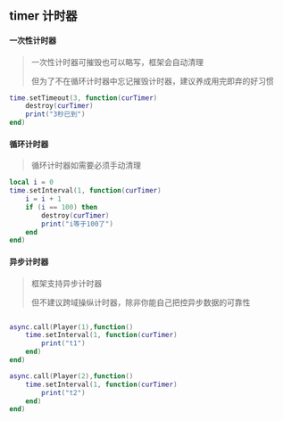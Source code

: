 ## timer 计时器

#### 一次性计时器

> 一次性计时器可摧毁也可以略写，框架会自动清理
>
> 但为了不在循环计时器中忘记摧毁计时器，建议养成用完即弃的好习惯

```lua
time.setTimeout(3, function(curTimer)
    destroy(curTimer)
    print("3秒已到")
end)
```

#### 循环计时器

> 循环计时器如需要必须手动清理

```lua
local i = 0
time.setInterval(1, function(curTimer)
    i = i + 1
    if (i == 100) then
        destroy(curTimer)
        print("i等于100了")
    end
end)
```

#### 异步计时器

> 框架支持异步计时器
>
> 但不建议跨域操纵计时器，除非你能自己把控异步数据的可靠性

```lua

async.call(Player(1),function()
    time.setInterval(1, function(curTimer)
        print("t1")
    end)
end)

async.call(Player(2),function()
    time.setInterval(1, function(curTimer)
        print("t2")
    end)
end)

```
